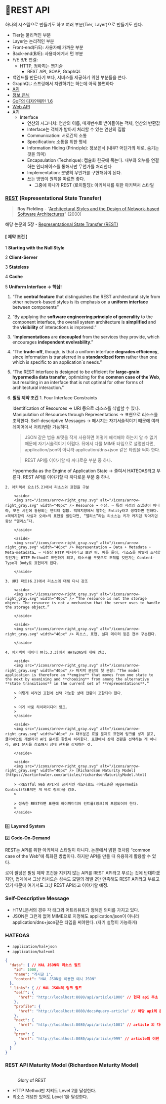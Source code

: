 # REST API

하나의 시스템으로 만들기도 하고 여러 부분(Tier, Layer)으로 만들기도 한다.

* Tier는 물리적인 부분
* Layer는 논리적인 부분
* Front-end(F/E): 사용자에 가까운 부분
* Back-end(B/E): 사용자에게서 먼 부분
* F/E B/E 연결:
  * HTTP, 정확히는 웹기술
    * REST API, SOAP, GraphQL
* 백엔드를 만든다기 보다, 서비스를 제공하기 위한 부분들을 쓴다.
* GraphQL: 스프링에서 지원하기는 하는데 아직 불편하다
* [API](https://ko.wikipedia.org/wiki/API)
* [정보 은닉](https://en.wikipedia.org/wiki/Information\_hiding)
* [GoF의 디자인패턴 1.6](https://github.com/ahastudio/til/blob/main/oop/glossary.md)
* [Web API](https://en.wikipedia.org/wiki/Web\_API)
* API
  * Interface
    * 연산의 시그니처: 연산의 이름, 매개변수로 받아들이는 객체, 연산의 반환값
    * Interface는 객체가 받아서 처리할 수 있는 연산의 집합
    * Communication: 서로간의 소통
    * Specification: 소통을 위한 명세
    * Information Hiding (Principle): 정보은닉 (내부? 어딘가의 뒤로, 숨기는 것을 의미)
    * Encapsulation (Technique): 캡슐화 한곳에 묶는다. 내부와 외부를 연결하는 인터페이스를 통해서만 무언가를 처리한다
    * Implementation: 분명히 무언가를 구현해줘야 된다.
    * 쓰는 방법이 원칙을 따르면 좋다.
      * 그중에 하나가 REST (로이필딩): 아키텍처를 위한 아키텍처 스타일

### [REST](https://ko.wikipedia.org/wiki/REST) (Representational State Transfer)

> **Roy Fielding** - “[Architectural Styles and the Design of Network-based Software Architectures](https://www.ics.uci.edu/\~fielding/pubs/dissertation/top.htm)” (2000)

해당 논문의 5장 - [Representational State Transfer (REST)](https://www.ics.uci.edu/\~fielding/pubs/dissertation/rest\_arch\_style.htm)

#### \[ 제약 조건 ]

1 **Starting with the Null Style**

2 **Client-Server**

3 **Stateless**

4 **Cache**

5 **Uniform Interface → 핵심!**

1. “The **central feature** that distinguishes the REST architectural style from other network-based styles is its emphasis on a **uniform interface** between components”
2. “By applying the **software engineering principle of generality** to the component interface, the overall system architecture is **simplified** and the **visibility** of interactions is improved.”
3. “**Implementations** are **decoupled** from the services they provide, which encourages **independent evolvability**.”
4. “The **trade-off**, though, is that a uniform interface **degrades efficiency**, since information is transferred in a **standardized form** rather than one which is specific to an application\`s needs.”
5. “The REST interface is designed to be efficient for **large-grain hypermedia data transfer**, optimizing for the **common case of the Web**, but resulting in an interface that is not optimal for other forms of architectural interaction.”
6.  **필딩 제약 조건** 1. Four Interface Constraints

    &#x20;Identification of Resources → URI 등으로 리소스를 식별할 수 있다. Manipulation of Resources through Representations → 표현으로 리소스를 조작한다. Self-descriptive Messages → 메시지는 자기서술적이기 때문에 여러 레이어에서 처리/변환 가능하다.

    > JSON 같은 범용 포맷을 작게 사용하면 어떻게 해석해야 하는지 알 수 없기 때문에 자기서술적이기 어렵다. 뒤에서 다룰 MIME 타입으로 설명한다면, application/json이 아니라 application/dns+json 같은 타입을 써야 한다.

    > REST API를 이야기할 때 까다로운 부분 중 하나.

    &#x20;Hypermedia as the Engine of Application State → 줄여서 HATEOAS라고 부른다. REST API를 이야기할 때 까다로운 부분 중 하나.

```
2. 아키텍처 요소(5.2)에서 리소스와 표현을 구분
```

```
    <aside>
    <img src="/icons/arrow-right_gray.svg" alt="/icons/arrow-right_gray.svg" width="40px" /> Resource → 추상. ⇒ 특정 시점의 스냅샷이 아니라, 모든 시간에 통용되는 엔티티 집합. 객체지향에서 말하는 Entity라고 생각하면 편하다. <객체지향의 사실과 오해>의 표현을 빌린다면, “앨리스”라는 리소스는 키가 커지던 작아지던 항상 “앨리스”다.
    
    </aside>
    
    <aside>
    <img src="/icons/arrow-right_gray.svg" alt="/icons/arrow-right_gray.svg" width="40px" /> Representation → Data + Metadata + Meta-metadata… ⇒ 사실상 HTTP 메시지라고 보면 됨. 예를 들어, 리소스를 어떻게 조작할 것인가는 HTTP Method로 표현하게 되고, 리소스를 무엇으로 조작할 것인가는 Content-Type과 Body로 표현하게 된다.
    
    </aside>
    
3. URI 파트(6.2)에서 리소스에 대해 다시 강조
    
    <aside>
    <img src="/icons/arrow-right_gray.svg" alt="/icons/arrow-right_gray.svg" width="40px" /> “The resource is not the storage object. The resource is not a mechanism that the server uses to handle the storage object.”
    
    </aside>
    
    <aside>
    <img src="/icons/arrow-right_gray.svg" alt="/icons/arrow-right_gray.svg" width="40px" /> 리소스, 표현, 실제 데이터 등은 전부 구분된다.
    
    </aside>
    
4. 아키텍처 데이터 뷰(5.3.3)에서 HATEOAS에 대해 언급.
    
    <aside>
    <img src="/icons/arrow-right_gray.svg" alt="/icons/arrow-right_gray.svg" width="40px" /> 마지막 문단의 첫 문장: “The model application is therefore an **engine** that moves from one state to the next by examining and **choosing** from among the alternative **state transitions** in the current set of **representations**.”
    
    > 이렇게 하려면 표현에 선택 가능한 상태 전환이 포함돼야 한다.
    > 
    
    > 이게 바로 하이퍼미디어 링크.
    > 
    </aside>
    
    <aside>
    <img src="/icons/arrow-right_gray.svg" alt="/icons/arrow-right_gray.svg" width="40px" /> 대부분은 효율 문제로 표현에 링크를 넣지 않고, 클라이언트 개발자가 API 문서를 활용해 처리한다. 표현에서 상태 전환을 선택하는 게 아니라, API 문서를 참조해서 상태 전환을 강제하는 것.
    
    </aside>
    
    <aside>
    <img src="/icons/arrow-right_gray.svg" alt="/icons/arrow-right_gray.svg" width="40px" /> [Richardson Maturity Model](https://martinfowler.com/articles/richardsonMaturityModel.html)
    
    > <RESTful Web API>의 공저자인 레오나르드 리처드슨은 Hypermedia Control(대표적인 게 바로 링크)을 강조.
    > 
    
    > 성숙한 REST라면 표현에 하이퍼미디어 컨트롤(링크)이 포함되어야 한다.
    > 
    </aside>
    
```

6️⃣ **Layered System**

7️⃣ **Code-On-Demand**

REST는 API를 위한 아키텍처 스타일이 아니다. 논문에서 밝힌 것처럼 “common case of the Web”에 특화된 방법이다. 하지만 API를 만들 때 유용하게 활용할 수 있다.

로이 필딩은 필딩 제약 조건을 지키지 않는 API를 REST API라고 부르는 것에 반대하겠지만, 업계에서 그냥 리처드슨 성숙도 모델의 레벨 2만 만족해도 REST API라고 부르고 있기 때문에 여기서도 그냥 REST API라고 이야기할 예정.

### Self-Descriptive Message

* HTML문서의 경우 각 태그와 어트리뷰트가 정해진 의미를 가지고 있다.
* JSON은 그런게 없어 MIME으로 지정해도 application/json이 아니라 application/dns+json같은 타입을 써야한다. (자기 설명이 가능하게)

### HATEOAS

* `application/hal+json`
* `application/hal+xml`

```json
{
  "data": { // HAL JSON의 리소스 필드
    "id": 1000,
    "name": "게시글 1",
    "content": "HAL JSON을 이용한 예시 JSON"
  },
  "_links": { // HAL JSON의 링크 필드
    "self": {
      "href": "http://localhost:8080/api/article/1000" // 현재 api 주소
    },
    "profile": {
      "href": "http://localhost:8080/docs#query-article" // 해당 api의 문서
    },
    "next": {
      "href": "http://localhost:8080/api/article/1001" // article 의 다음 api 주소
    },
    "prev": {
      "href": "http://localhost:8080/api/article/999" // article의 이전 api 주소
    }
  }
}
```

### REST API Maturity Model (Richardson Maturity Model)

<figure><img src="https://martinfowler.com/articles/images/richardsonMaturityModel/overview.png" alt=""><figcaption><p>Glory of REST</p></figcaption></figure>

* HTTP Method만 지켜도 Level 2를 달성한다.
* 리소스 개념만 있어도 Level 1을 달성한다.
